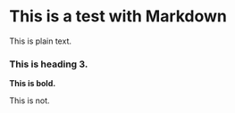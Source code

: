 # This is a test with Markdown
This is plain text.

### This is heading 3.

<b> This is bold. </b>

This is not.